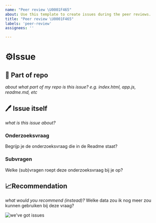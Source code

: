 ```yaml
---
name: "Peer review \U0001F465"
about: Use this template to create issues during the peer reviews.
title: "Peer review \U0001F465"
labels: 'peer-review'
assignees: ''

---
```


# ⚙️Issue
## 📁 Part of repo
_about what part of my repo is this issue? e.g. index.html, app.js, readme.md, etc_

## 🖊️ Issue itself
_what is this issue about?_
### Onderzoeksvraag
Begrijp je de onderzoeksvraag die in de Readme staat?   

### Subvragen
Welke (sub)vragen roept deze onderzoeksvraag bij je op?

## 📈Recommendation
_what would you recommend (instead)?_
Welke data zou ik nog meer zou kunnen gebruiken bij deze vraag?

![we've got issues](https://media.giphy.com/media/4Mni3cxTuKHDi/giphy.gif)
